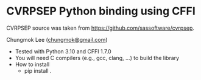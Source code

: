 # CVRPSEP Python binding using CFFI

CVRPSEP source was taken from https://github.com/sassoftware/cvrpsep.

Chungmok Lee (chungmok@gmail.com)

- Tested with Python 3.10 and CFFI 1.7.0
- You will need C compilers (e.g., gcc, clang, ...) to build the library 
- How to install
  - pip install .
